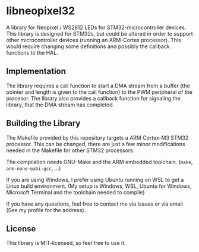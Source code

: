 # libneopixel32

A library for Neopixel / WS2812 LEDs for STM32-microcontroller devices. This library is designed for STM32s, but could be altered in order to support other microcontroller devices (running an ARM-Cortex processor). This would require changing some definitions and possibly the callback functions to the HAL.

## Implementation

The library requires a call function to start a DMA stream from a buffer (the pointer and length is given to the call function) to the PWM peripheral of the procesor. The library also provides a callback function for signaling the library, that the DMA stream has completed.

## Building the Library

The Makefile provided by this repository targets a ARM Cortex-M3 STM32 processor. This can be changed, there are just a few minor modifications needed in the Makefile for other STM32 processors.

The compilation needs GNU-Make and the ARM embedded toolchain. (`make`, `arm-none-eabi-gcc`, ...)

If you are using Windows, I prefer using Ubuntu running on WSL to get a Linux build environment. (My setup is Windows, WSL, Ubuntu for Windows, Microsoft Terminal and the toolchain needed to compile)

If you have any questions, feel free to contact me via Issues or via email (See my profile for the address).

## License

This library is MIT-licensed, so feel free to use it.
